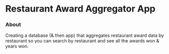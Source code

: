 # Restaurant Award Aggregator App

### About
Creating a database (& then app) that aggregates restaurant award data by restaurant so you can search by restaurant and see all the awards won & years won.